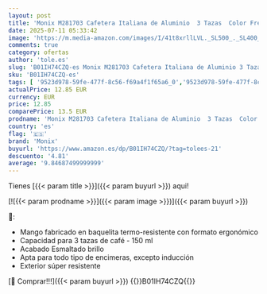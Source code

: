 ```yaml
---
layout: post
title: 'Monix M281703 Cafetera Italiana de Aluminio  3 Tazas  Color Fresa  Apta para Todo Tipo de encimeras  Excepto inducción  9 cm'
date: 2025-07-11 05:33:42
image: 'https://m.media-amazon.com/images/I/41t8xrllLVL._SL500_._SL400_.jpg'
comments: true
category: ofertas
author: 'tole.es'
slug: 'B01IH74CZQ-es Monix M281703 Cafetera Italiana de Aluminio 3 Tazas Color...'
sku: 'B01IH74CZQ-es'
tags: [ '9523d978-59fe-477f-8c56-f69a4f1f65a6_0','9523d978-59fe-477f-8c56-f69a4f1f65a6_6801','Arborist Merchandising Root','CML-Kitchen','Cafeteras italianas','Hogar y cocina','Self Service','Special Features Stores','Utensilios para café y té','cafetera','monix','🇪🇸', ]
actualPrice: 12.85 EUR
currency: EUR
price: 12.85
comparePrice: 13.5 EUR
prodname: 'Monix M281703 Cafetera Italiana de Aluminio  3 Tazas  Color Fresa  Apta para Todo Tipo de encimeras  Excepto inducción  9 cm'
country: 'es'
flag: '🇪🇸'
brand: 'Monix'
buyurl: 'https://www.amazon.es/dp/B01IH74CZQ/?tag=tolees-21'
descuento: '4.81'
average: '9.84687499999999'
---
```


Tienes [{{< param title >}}]({{< param buyurl >}}) aqui!

[![{{< param prodname >}}]({{< param image >}})]({{< param buyurl >}})

🔎:

- Mango fabricado en baquelita termo-resistente con formato ergonómico
- Capacidad para 3 tazas de café - 150 ml
- Acabado Esmaltado brillo
- Apta para todo tipo de encimeras, excepto inducción
- Exterior súper resistente

[🛒 Comprar!!!]({{< param buyurl >}})
{{<world>}}B01IH74CZQ{{</world>}}
